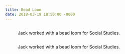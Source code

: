 ```yaml
---
title: Bead Loom
date: 2018-03-19 18:50:00 -0000
---
```


<figure><img src="/journal/images/bead-loom.jpg" alt="" /><figcaption><p>Jack worked with a bead loom for Social Studies.</p></figcaption></figure>

<figure><img src="/journal/images/bead-loom2.jpg" alt="" /><figcaption><p>Jack worked with a bead loom for Social Studies.</p></figcaption></figure>
